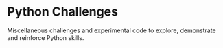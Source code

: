 # Python Challenges

Miscellaneous challenges and experimental code to explore, demonstrate and reinforce Python skills. 

